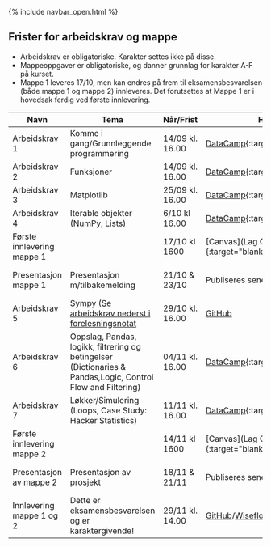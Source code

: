 {% include navbar_open.html %}
## Frister for arbeidskrav og mappe

- Arbeidskrav er obligatoriske. Karakter settes ikke på disse.
- Mappeoppgaver er obligatoriske, og danner grunnlag for karakter A-F på kurset.
- Mappe 1 leveres 17/10, men kan endres på frem til eksamensbesvarelsen (både mappe 1 og mappe 2) innleveres. Det forutsettes at Mappe 1 er i hovedsak ferdig ved første innlevering.  


|Navn <img width=120/>|  Tema <img width=300/>       | Når/Frist  | Hvor?|  Kommentar|
|---------------------|----------------------------------------------------|-------------------|-------------------------|-----|
|Arbeidskrav 1        | Komme i gang/Grunnleggende programmering           | 14/09 kl. 16.00     |[DataCamp](https://app.datacamp.com/groups/sok-1003-python-lab/dashboard){:target="blank"}|
|Arbeidskrav 2        | Funksjoner                                         | 14/09 kl. 16.00   |[DataCamp](https://app.datacamp.com/groups/sok-1003-python-lab/dashboard){:target="blank"}|
|Arbeidskrav 3        | Matplotlib                                         | 25/09 kl. 16.00   |[DataCamp](https://app.datacamp.com/groups/sok-1003-python-lab/dashboard){:target="blank"}|
|Arbeidskrav 4        | Iterable objekter (NumPy, Lists)                    | 6/10 kl 16.00    |[DataCamp](https://app.datacamp.com/groups/sok-1003-python-lab/dashboard){:target="blank"}|
|Første innlevering mappe 1  |                       | 17/10 kl 1600   |[Canvas](Lag Canvas lenke!){:target="blank"} og github|
|Presentasjon mappe 1 | Presentasjon m/tilbakemelding                      | 21/10 & 23/10    |Publiseres senere |10-15 min presentasjon/gjennomgang av mappe|
|Arbeidskrav 5        | Sympy ([Se arbeidskrav nederst i forelesningsnotat](https://github.com/uit-sok-1003-h24/notebooks/blob/main/5%20-%20sympy.ipynb)                                               | 29/10 kl. 16.00   |[GitHub](https://github.com)|
|Arbeidskrav 6        | Oppslag, Pandas, logikk, filtrering og betingelser <br>(Dictionaries & Pandas,Logic, Control Flow and Filtering)  | 04/11 kl. 16.00   |[DataCamp](https://learn.datacamp.com/){:target="blank"}|
|Arbeidskrav 7        | Løkker/Simulering  (Loops, Case Study: Hacker Statistics)| 11/11 kl. 16.00   |[DataCamp](https://app.datacamp.com/groups/sok-1003-python-lab/dashboard){:target="blank"}|
|Første innlevering mappe 2  |                       | 14/11 kl 1600   |[Canvas](Lag Canvas lenke!){:target="blank"} og github|
|Presentasjon av mappe 2               |Presentasjon av prosjekt     | 18/11 & 21/11 |Publiseres senere   | 10-15 min presentasjon/gjennomgang av mappe |
|Innlevering mappe 1 og 2 |Dette er eksamensbesvarelsen og er karaktergivende! | 29/11 kl. 14.00    | [GitHub](https://github.com/uit-sok-1003-h24)/[Wiseflow](https://europe.wiseflow.net/login/license/6){:target="blank"}|


